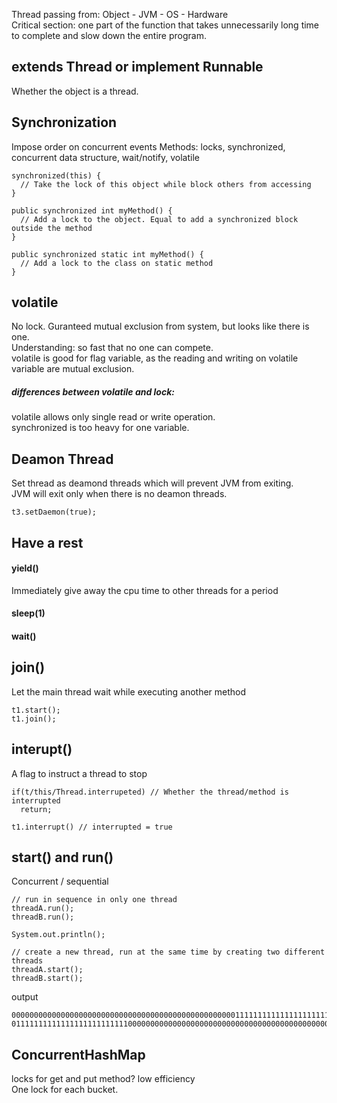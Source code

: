 Thread passing from: Object - JVM - OS - Hardware  
Critical section: one part of the function that takes unnecessarily long time to complete and slow down the entire program.

## extends Thread or implement Runnable
Whether the object is a thread.  

## Synchronization  
Impose order on concurrent events
Methods: locks, synchronized, concurrent data structure, wait/notify, volatile  
```
synchronized(this) {
  // Take the lock of this object while block others from accessing
}

public synchronized int myMethod() {
  // Add a lock to the object. Equal to add a synchronized block outside the method
}

public synchronized static int myMethod() {
  // Add a lock to the class on static method
}
```

## volatile
No lock. Guranteed mutual exclusion from system, but looks like there is one.  
Understanding: so fast that no one can compete.  
volatile is good for flag variable, as the reading and writing on volatile variable are mutual exclusion.  

##### differences between volatile and lock:  
volatile allows only single read or write operation.  
synchronized is too heavy for one variable.  


## Deamon Thread
Set thread as deamond threads which will prevent JVM from exiting.  
JVM will exit only when there is no deamon threads.  
```
t3.setDaemon(true);
```

## Have a rest
#### yield()
Immediately give away the cpu time to other threads for a period
#### sleep(1)
#### wait()

## join() 
Let the main thread wait while executing another method  
```
t1.start();
t1.join();
```

## interupt()
A flag to instruct a thread to stop
```
if(t/this/Thread.interrupeted) // Whether the thread/method is interrupted
  return;

t1.interrupt() // interrupted = true
```

## start() and run()
Concurrent / sequential 
```
// run in sequence in only one thread
threadA.run();
threadB.run();

System.out.println();

// create a new thread, run at the same time by creating two different threads
threadA.start();
threadB.start();
```
output  
```
0000000000000000000000000000000000000000000000000011111111111111111111111111111111111111111111111111
0111111111111111111111111100000000000000000000000000000000000000000000000001111111111111111111111111
```


## ConcurrentHashMap
locks for get and put method? low efficiency  
One lock for each bucket.   
